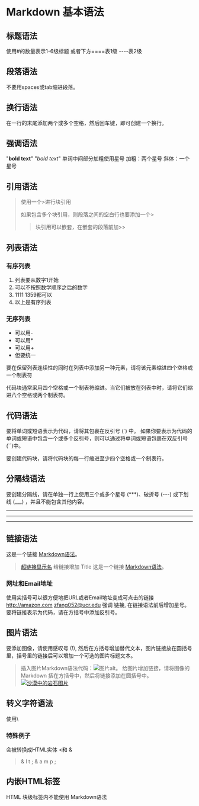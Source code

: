 # Markdown 基本语法

标题语法
----------------
使用\#的数量表示1-6级标题 或者下方====表1级  ----表2级
## 段落语法
不要用spaces或tab缩进段落。
## 换行语法
在一行的末尾添加两个或多个空格，然后回车键，即可创建一个换行。   
## 强调语法
"**bold text**" "_bold text_"
单词中间部分加粗使用星号
加粗：两个星号
斜体：一个星号
## 引用语法
> 使用一个\>进行块引用
>
>如果包含多个块引用，则段落之间的空白行也要添加一个\>
>>块引用可以嵌套，在嵌套的段落前加\>\>
## 列表语法
### 有序列表
1. 列表要从数字1开始
2. 可以不按照数学顺序之后的数字
3. 1111 1359都可以
4. 以上是有序列表
### 无序列表
- 可以用\-
- 可以用\*
- 可以用\+
- 但要统一

要在保留列表连续性的同时在列表中添加另一种元素，请将该元素缩进四个空格或一个制表符

代码块通常采用四个空格或一个制表符缩进。当它们被放在列表中时，请将它们缩进八个空格或两个制表符。
## 代码语法
要将单词或短语表示为代码，请将其包裹在反引号 (\`) 中。
如果你要表示为代码的单词或短语中包含一个或多个反引号，则可以通过将单词或短语包裹在双反引号(\`\`)中。

要创建代码块，请将代码块的每一行缩进至少四个空格或一个制表符。

## 分隔线语法
要创建分隔线，请在单独一行上使用三个或多个星号 (***)、破折号 (---) 或下划线 (___) ，并且不能包含其他内容。
***

---

___
## 链接语法
这是一个链接 [Markdown语法](https://markdown.com.cn)。
>[超链接显示名](超链接地址 "超链接title")
给链接增加 Title
>这是一个链接 [Markdown语法](https://markdown.com.cn "最好的markdown教程")。

### 网址和Email地址
使用尖括号可以很方便地把URL或者Email地址变成可点击的链接
<http://amazon.com>
<zfang052@ucr.edu>
强调 链接, 在链接语法前后增加星号。 要将链接表示为代码，请在方括号中添加反引号。

## 图片语法
要添加图像，请使用感叹号 (!), 然后在方括号增加替代文本，图片链接放在圆括号里，括号里的链接后可以增加一个可选的图片标题文本。
> 插入图片Markdown语法代码：![图片alt](图片链接 "图片title")。
给图片增加链接，请将图像的Markdown 括在方括号中，然后将链接添加在圆括号中。
> [![沙漠中的岩石图片](/assets/img/shiprock.jpg "Shiprock")](https://markdown.com.cn)

## 转义字符语法
使用\\
### 特殊例子
会被转换成HTML实体
&lt;和 &amp;
>& l t ;
>& a m p ;

## 内嵌HTML标签
HTML 块级标签内不能使用 Markdown语法

